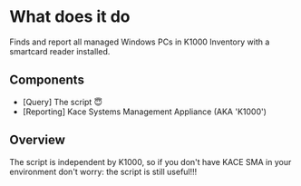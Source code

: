 # What does it do
Finds and report all managed Windows PCs in K1000 Inventory with a smartcard reader installed.


## Components
* [Query] The script :innocent:
* [Reporting] Kace Systems Management Appliance (AKA 'K1000')


## Overview
The script is independent by K1000, so if you don't have KACE SMA in your environment don't worry: the script is still useful!!!
